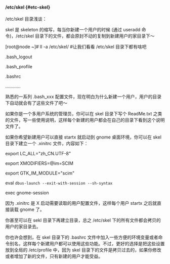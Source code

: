 #### /etc/skel {#etc-skel}

/etc/skel 目录浅谈：

skel 是 skeleton 的缩写，每当你新建一个用户的时候 (通过 useradd 命令)，/etc/skel 目录下的文件，都会原封不动的复制到新建用户的家目录下～

[root@node ~]# ll -a /etc/skel/  #让我们看看 /etc/skel 目录下都有啥吧

.bash_logout

.bash_profile

.bashrc

............

熟悉的一系列 .bash_xxx 配置文件，现在明白为什么新建一个用户，用户的目录下自动就会有了这些文件了吧～

如果你是一个多用户系统的管理员，你可以在 skel 目录下写个 ReadMe.txt 之类的文件，写一些使用说明，这样每个新建的用户都会在自己的目录下看到这个说明文件了。

如果你希望新建用户可以直接 startx 就启动到 gnome 桌面环境，你可以在 skel 目录下建立一个 .xinitrc 文件，内容如下：

export LC_ALL=&quot;zh_CN.UTF-8&quot;

export XMODIFIERS=@im=SCIM

export GTK_IM_MODULE=&quot;scim&quot;

eval `dbus-launch --exit-with-session --sh-syntax`

exec gnome-session

因为 .xinitrc 是 X 启动需要读取的用户配置文件，这样每个用户 startx 之后就直接装载 gnome 了。

你甚至可以在 sekl 目录下再建立目录，总之 /etc/skel 下的所有文件都会拷贝的用户的家目录去。

你也许会想到，在 skel 目录下的 .bashrc 文件中加入一些方便的环境变量或者命令别名，这样每个新建用户都可以使用这些功能。不过，更好的选择是把这些设置放到全局的 /etc/profile 中，因为 skel 目录下的文件是拷贝过去的，如果你修改或者增加了新的文件，只有新建的用户才能受益。